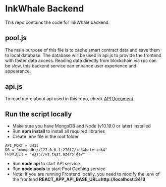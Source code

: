 # InkWhale Backend

This repo contains the code for InkWhale backend.

## pool.js

The main purpose of this file is to cache smart contract data and save them to local database. The database will be used in api.js to provide the frontend with faster data access. Reading data directly from blockchain via rpc can be slow, this backend service can enhance user experience and appearance.

## api.js

To read more about api used in this repo, check [API Document](docs/apis.md)

## Run the script locally
- Make sure you have MongoDB and Node (v10.19.0 or later) installed
- Run **npm install** to install all required libraries
- Create .env file in the root folder
```
API_PORT = 3413
DB = "mongodb://127.0.0.1:27017/inkwhale-ink4"
PROVIDER = "wss://ws.test.azero.dev"
```
- Run **node api** to start API service
- Run **node pools** to start Pool Caching service
- Note: If you are running Frontend locally, you need to modify the .env of the frontend **REACT_APP_API_BASE_URL=http://localhost:3413**
